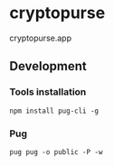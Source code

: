 # cryptopurse
cryptopurse.app

## Development
### Tools installation
```
npm install pug-cli -g
```

### Pug
```
pug pug -o public -P -w
```
